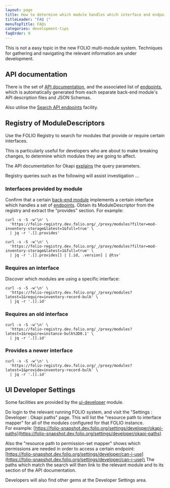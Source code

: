 ```yaml
---
layout: page
title: How to determine which module handles which interface and endpoint
titleLeader: "FAQ |"
menuTopTitle: FAQs
categories: development-tips
faqOrder: 9
---
```


This is not a easy topic in the new FOLIO multi-module system.
Techniques for gathering and navigating the relevant information are under development.

## API documentation

There is the set of [API documentation](/reference/api/), and the associated list of [endpoints](/reference/api/endpoints/), which is automatically generated from each separate back-end module's API description files and JSON Schemas.

Also utilise the [Search API endpoints](/search-endpoints/) facility.

## Registry of ModuleDescriptors

Use the FOLIO Registry to search for modules that provide or require certain interfaces.

This is particularly useful for developers who are about to make breaking changes, to determine which modules they are going to affect.

The API documentation for Okapi [explains](https://s3.amazonaws.com/foliodocs/api/okapi/p/okapi.html#proxy_modules_get) the query parameters.

Registry queries such as the following will assist investigation ...

### Interfaces provided by module

Confirm that a certain [back-end module](/source-code/map/#backend-mod) implements a certain interface which handles a set of [endpoints](/reference/api/endpoints/).
Obtain its ModuleDescriptor from the registry and extract the "provides" section.
For example:

```
curl -s -S -w'\n' \
  'https://folio-registry.dev.folio.org/_/proxy/modules?filter=mod-inventory-storage&latest=1&full=true' \
  | jq -r '.[].provides'

curl -s -S -w'\n' \
  'https://folio-registry.dev.folio.org/_/proxy/modules?filter=mod-inventory-storage&latest=1&full=true' \
  | jq -r '.[].provides[] | [.id, .version] | @tsv'
```

### Requires an interface

Discover which modules are using a specific interface:

```
curl -s -S -w'\n' \
  'https://folio-registry.dev.folio.org/_/proxy/modules?latest=1&require=inventory-record-bulk' \
  | jq -r '.[].id'
```

### Requires an old interface

```
curl -s -S -w'\n' \
  'https://folio-registry.dev.folio.org/_/proxy/modules?latest=1&require=instance-bulk%3D0.1' \
  | jq -r '.[].id'
```

### Provides a newer interface

```
curl -s -S -w'\n' \
  'https://folio-registry.dev.folio.org/_/proxy/modules?latest=1&provide=inventory-record-bulk' \
  | jq -r '.[].id'
```

## UI Developer Settings

Some facilities are provided by the [ui-developer](/source-code/map/#ui-developer) module.

Do login to the relevant running FOLIO system, and visit the "Settings : Developer : Okapi paths" page.
This will list the "resource path to interface mapper" for all of the modules configured for that FOLIO instance.\
For example: [https://folio-snapshot.dev.folio.org/settings/developer/okapi-paths](https://folio-snapshot.dev.folio.org/settings/developer/okapi-paths)

Also the "resource path to permission-set mapper" shows which permissions are needed in order to access a certain endpoint:\
[https://folio-snapshot.dev.folio.org/settings/developer/can-i-use](https://folio-snapshot.dev.folio.org/settings/developer/can-i-use)\
The paths which match the search will then link to the relevant module and to its section of the API documentation.

Developers will also find other gems at the Developer Settings area.

